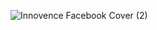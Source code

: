 ![Innovence Facebook Cover (2)](https://github.com/innovencelabs/.github/assets/29935993/a08d759b-dcca-455d-83c8-958aa0881651)
